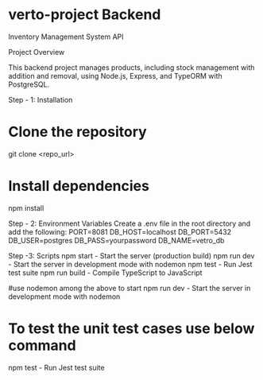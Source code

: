 # verto-project Backend
Inventory Management System API

Project Overview

This backend project manages products, including stock management with addition and removal, using Node.js, Express, and TypeORM with PostgreSQL.

Step - 1: Installation
# Clone the repository
git clone <repo_url>

# Install dependencies
npm install




Step - 2: Environment Variables
Create a .env file in the root directory and add the following:
PORT=8081
DB_HOST=localhost
DB_PORT=5432
DB_USER=postgres
DB_PASS=yourpassword
DB_NAME=vetro_db


Step -3: Scripts
npm start - Start the server (production build)
npm run dev - Start the server in development mode with nodemon
npm test - Run Jest test suite
npm run build - Compile TypeScript to JavaScript

#use nodemon among the above to start
npm run dev - Start the server in development mode with nodemon

# To test the unit test cases use below command
npm test - Run Jest test suite



